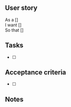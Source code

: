## User story
As a []  
I want []  
So that []  


## Tasks
<!-- Add as many bullets as needed -->
<!-- Change the X to the issue numbers to link -->
<!-- - #X -->
- [ ]

## Acceptance criteria
<!--- What is required for the story to be completed -->
- [ ]

## Notes
<!--- Why How --->
